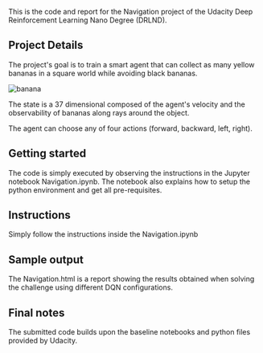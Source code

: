 This is the code and report for the Navigation project of the Udacity Deep Reinforcement Learning Nano Degree (DRLND).

## Project Details
The project's goal is to train a smart agent that can collect as many yellow bananas in a square world while avoiding black bananas.

![banana](banana.gif "banana")

The state is a 37 dimensional composed of the agent's velocity and the observability of bananas along rays around the object.

The agent can choose any of four actions (forward, backward, left, right).

## Getting started

The code is simply executed by observing the instructions in the Jupyter notebook Navigation.ipynb. The notebook also explains how
to setup the python environment and get all pre-requisites.

## Instructions
Simply follow the instructions inside the Navigation.ipynb

## Sample output
The Navigation.html is a report showing the results obtained when solving the challenge using different DQN configurations.

## Final notes
The submitted code builds upon the baseline notebooks and python files provided by Udacity.
